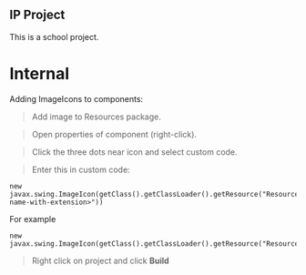 ## IP Project

This is a school project.

# Internal
Adding ImageIcons to components:  

> Add image to Resources package.  

> Open properties of component (right-click).  

> Click the three dots near icon and select custom code.  

> Enter this in custom code:  

    new javax.swing.ImageIcon(getClass().getClassLoader().getResource("Resources/<image-name-with-extension>")) 
    
 For example 
 
    new javax.swing.ImageIcon(getClass().getClassLoader().getResource("Resources/Billing_background.jpg"))  
    
   
> Right click on project and click <b>Build</b>
